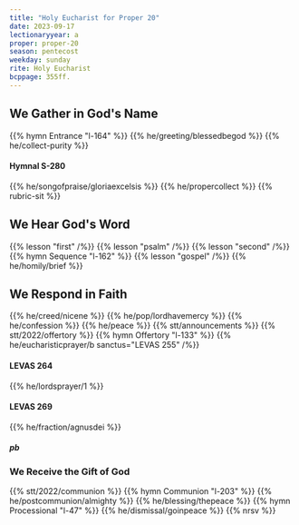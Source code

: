 ```yaml
---
title: "Holy Eucharist for Proper 20"
date: 2023-09-17
lectionaryyear: a
proper: proper-20
season: pentecost
weekday: sunday
rite: Holy Eucharist
bcppage: 355ff.
---
```


## We Gather in God's Name
{{% hymn Entrance "l-164" %}}
{{% he/greeting/blessedbegod %}}
{{% he/collect-purity %}}

#### Hymnal S-280
{{% he/songofpraise/gloriaexcelsis %}}
{{% he/propercollect %}}
{{% rubric-sit %}}

## We Hear God's Word
{{% lesson "first" /%}}
{{% lesson "psalm" /%}}
{{% lesson "second" /%}}
{{% hymn Sequence "l-162" %}}
{{% lesson "gospel" /%}}
{{% he/homily/brief %}}

## We Respond in Faith
{{% he/creed/nicene %}}
{{% he/pop/lordhavemercy %}}
{{% he/confession %}}
{{% he/peace %}}
{{% stt/announcements %}}
{{% stt/2022/offertory %}}
{{% hymn Offertory "l-133" %}}
{{% he/eucharisticprayer/b sanctus="LEVAS 255" /%}}

#### LEVAS 264
{{% he/lordsprayer/1 %}}

#### LEVAS 269
{{% he/fraction/agnusdei %}}

##### pb
### We Receive the Gift of God
{{% stt/2022/communion %}}
{{% hymn Communion "l-203" %}}
{{% he/postcommunion/almighty %}}
{{% he/blessing/thepeace %}}
{{% hymn Processional "l-47" %}}
{{% he/dismissal/goinpeace %}}
{{% nrsv %}}

